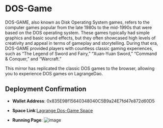 # DOS-Game

DOS-GAME, also known as Disk Operating System games, refers to the computer games popular from the late 1980s to the mid-1990s that were based on the DOS operating system. These games typically had simple graphics and basic sound effects, but they often showcased high levels of creativity and appeal in terms of gameplay and storytelling. During that era, DOS-GAME provided players with countless classic gaming experiences, such as “The Legend of Sword and Fairy,” “Xuan-Yuan Sword,” “Command & Conquer,” and “Warcraft.”

This mirror has replicated the classic DOS games to the browser, allowing you to experience DOS games on LagrangeDao.

## Deployment Confirmation
- **Wallet Address**: 0x835E98f15640348040C5B9a24E7fd47e872d60D5


- **Space Link**:[Lagrange Dos-Game Space](https://lagrangedao.org/spaces/0x835E98f15640348040C5B9a24E7fd47e872d60D5/dos_game/app)


- **Running Page**: ![image](https://github.com/harleyLuke/awesome-swanchain/assets/117342269/b4e9aa2e-27b7-4ae6-b4f1-1cdfbfd9a612)

